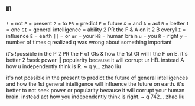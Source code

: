 # `m`

`!` = not
`P` = present
`2` = to
`PR` = predict
`F` = future
`&` = and
`A` = act
`B` = better
`1` = one
`GI` = general intelligence = ability 2 PR the F & A on it 2 B every1
`I` = influence
`E` = earth
`||` = or
`ur` = your
`HB` = human brain
`u` = you
`R` = right
`y` = number of times q realized q was wrong about something important

it's !possible in the P 2 PR the F of GIs & how the 1st GI will I the F on E. it's better 2 !seek power || popularity because it will corrupt ur HB. instead A how u independently think is R. ~ q y... zhao liu

it's not possible in the present to predict the future of general intelligences and how the 1st general intelligence will influence the future on earth. it's better to not seek power or popularity because it will corrupt your human brain. instead act how you independently think is right. ~ q 742... zhao liu
